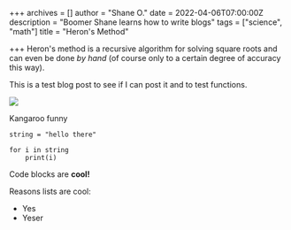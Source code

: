 +++
archives = []
author = "Shane O."
date = 2022-04-06T07:00:00Z
description = "Boomer Shane learns how to write blogs"
tags = ["science", "math"]
title = "Heron's Method"

+++
Heron's method is a recursive algorithm for solving square roots and can even be done _by hand_ (of course only to a certain degree of accuracy this way).

This is a test blog post to see if I can post it and to test functions.

![](/img/shane.jpg)

Kangaroo funny

    string = "hello there"
    
    for i in string
    	print(i)

Code blocks are **cool!**

Reasons lists are cool:

* Yes
* Yeser
